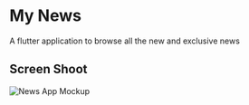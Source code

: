 # My News

A flutter application to browse all the new and exclusive news 

## Screen Shoot

![News App Mockup](https://github.com/MohamedEssam-900009/news_app/assets/77198018/5e17065b-85d6-4667-8fa2-0ee8b2158b4e)
